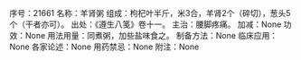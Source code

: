 序号：21661
名称：羊肾粥
组成：枸杞叶半斤，米3合，羊肾2个（碎切），葱头5个（干者亦可）。
出处：《遵生八笺》卷十一。
主治：腰脚疼痛。
加减：None
功效：None
用法用量：同煮粥，加些盐味食之。
制备方法：None
临床应用：None
各家论述：None
用药禁忌：None
附注：None
